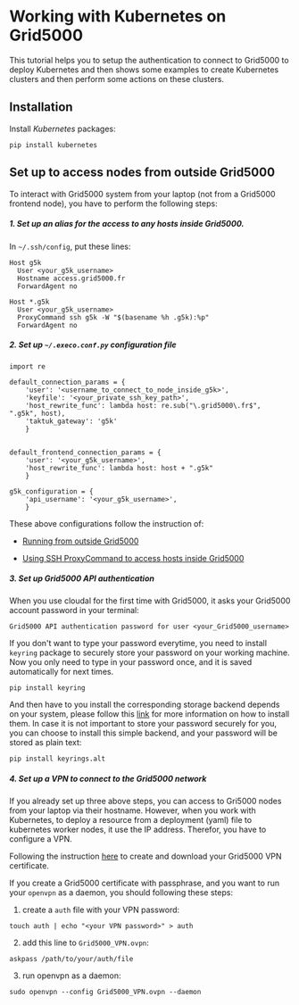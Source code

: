 # Working with Kubernetes on Grid5000

This tutorial helps you to setup the authentication to connect to Grid5000 to deploy Kubernetes and then shows some examples to create Kubernetes clusters and then perform some actions on these clusters.

## Installation

Install _Kubernetes_ packages:

```
pip install kubernetes
```

## Set up to access nodes from outside Grid5000
To interact with Grid5000 system from your laptop (not from a Grid5000 frontend node), you have to perform the following steps:

##### 1. Set up an alias for the access to any hosts inside Grid5000. 

In `~/.ssh/config`, put these lines:
```
Host g5k
  User <your_g5k_username>
  Hostname access.grid5000.fr
  ForwardAgent no

Host *.g5k
  User <your_g5k_username>
  ProxyCommand ssh g5k -W "$(basename %h .g5k):%p"
  ForwardAgent no
```


##### 2. Set up `~/.execo.conf.py` configuration file 

```
import re
  
default_connection_params = {
    'user': '<username_to_connect_to_node_inside_g5k>',
    'keyfile': '<your_private_ssh_key_path>',
    'host_rewrite_func': lambda host: re.sub("\.grid5000\.fr$", ".g5k", host),
    'taktuk_gateway': 'g5k'
    }


default_frontend_connection_params = {
    'user': '<your_g5k_username>',
    'host_rewrite_func': lambda host: host + ".g5k"
    }

g5k_configuration = {
    'api_username': '<your_g5k_username>',
    }

```

These above configurations follow the instruction of: 

- [Running from outside Grid5000](http://execo.gforge.inria.fr/doc/latest-stable/execo_g5k.html#running-from-outside-grid5000)

- [Using SSH ProxyCommand to access hosts inside Grid5000](https://www.grid5000.fr/w/SSH#Using_SSH_ProxyCommand_feature_to_ease_the_access_to_hosts_inside_Grid.275000)


##### 3. Set up Grid5000 API authentication 

When you use cloudal for the first time with Grid5000, it asks your Grid5000 account password in your terminal:
```
Grid5000 API authentication password for user <your_Grid5000_username>
```

If you don't want to type your password everytime, you need to install `keyring` package to securely store your password on your working machine. Now you only need to type in your password once, and it is saved automatically for next times.
```
pip install keyring
```
And then have to you install the corresponding storage backend depends on your system, please follow this [link](https://pypi.org/project/keyring/) for more information on how to install them. 
In case it is not important to store your password securely for you, you can choose to install this simple backend, and your password will be stored as plain text:
```
pip install keyrings.alt
```
##### 4. Set up a VPN to connect to the Grid5000 network
If you already set up three above steps, you can access to Gri5000 nodes from your laptop via their hostname. However, when you work with Kubernetes, to deploy a resource from a deployment (yaml) file to kubernetes worker nodes, it use the IP address. Therefor, you have to configure a VPN.

Following the instruction [here](https://www.grid5000.fr/w/VPN?fbclid=IwAR1t_5TBkUhJ5LkMSO2BRkjp-CAksRfEKf4-HrBBxGkOa_yDXIRT40SWvRE) to create and download your Grid5000 VPN certificate.

If you create a Grid5000 certificate with passphrase, and you want to run your `openvpn` as a daemon, you should following these steps:
1. create a `auth` file with your VPN password:
```
touch auth | echo "<your VPN password>" > auth
```

2. add this line to `Grid5000_VPN.ovpn`:
```
askpass /path/to/your/auth/file
```
3. run openvpn as a daemon:
```
sudo openvpn --config Grid5000_VPN.ovpn --daemon
```
